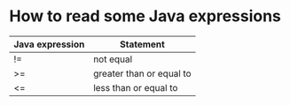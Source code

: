 # How to read some Java expressions

| Java expression | Statement |
|---|---|
| != | not equal |
| >= | greater than or equal to |
| <= | less than or equal to |

